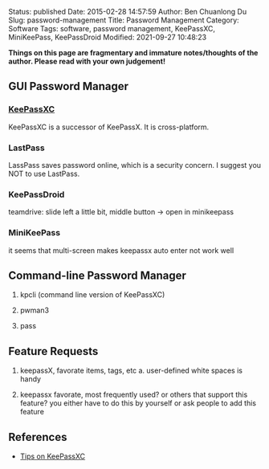 Status: published
Date: 2015-02-28 14:57:59
Author: Ben Chuanlong Du
Slug: password-management
Title: Password Management
Category: Software
Tags: software, password management, KeePassXC, MiniKeePass, KeePassDroid
Modified: 2021-09-27 10:48:23

**Things on this page are fragmentary and immature notes/thoughts of the author. Please read with your own judgement!**


## GUI Password Manager

### [KeePassXC](https://keepassxc.org/)

KeePassXC is a successor of KeePassX.
It is cross-platform.

### LastPass

LassPass saves password online,
which is a security concern.
I suggest you NOT to use LastPass.

### KeePassDroid

teamdrive: slide left a little bit, middle button -> open in minikeepass

### MiniKeePass

it seems that multi-screen makes keepassx auto enter not work well


## Command-line Password Manager

1. kpcli (command line version of KeePassXC)

2. pwman3

3. pass


## Feature Requests

1. keepassX, favorate items, tags, etc
	a. user-defined white spaces is handy

2. keepassx favorate, most frequently used? or others that support this feature?
	you either have to do this by yourself or ask people to add this feature

## References 

- [Tips on KeePassXC](http://www.legendu.net/misc/blog/tips-on-keepassxc)